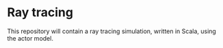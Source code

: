 # Ray tracing

This repository will contain a ray tracing simulation, written in Scala, using the actor model.
